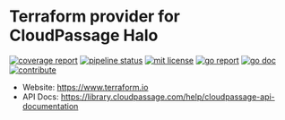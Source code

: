 # Terraform provider for CloudPassage Halo

[![coverage report](https://gitlab.com/kiwicom/terraform-provider-cphalo/badges/master/pipeline.svg)](https://gitlab.com/kiwicom/terraform-provider-cphalo/pipelines)
[![pipeline status](https://gitlab.com/kiwicom/terraform-provider-cphalo/badges/master/coverage.svg)](https://gitlab.com/kiwicom/terraform-provider-cphalo/commits/master)
[![mit license](https://img.shields.io/badge/license-MIT-green.svg)](https://gitlab.com/kiwicom/terraform-provider-cphalo/blob/master/LICENSE)
[![go report](https://goreportcard.com/badge/gitlab.com/kiwicom/terraform-provider-cphalo)](https://goreportcard.com/report/gitlab.com/kiwicom/terraform-provider-cphalo)
[![go doc](https://godoc.org/gitlab.com/kiwicom/terraform-provider-cphalo?status.svg)](https://godoc.org/gitlab.com/kiwicom/terraform-provider-cphalo)
[![contribute](https://img.shields.io/badge/contributions-welcome-brightgreen.svg)](https://gitlab.com/kiwicom/terraform-provider-cphalo/forks/new)

- Website: https://www.terraform.io
- API Docs: https://library.cloudpassage.com/help/cloudpassage-api-documentation
